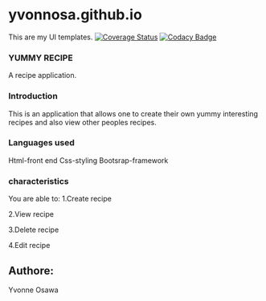 # yvonnosa.github.io
This are my UI templates.
[![Coverage Status](https://coveralls.io/repos/github/yvonnosa/yvonnosa.github.io/badge.svg?branch=master)](https://coveralls.io/github/yvonnosa/yvonnosa.github.io?branch=master)
[![Codacy Badge](https://api.codacy.com/project/badge/Grade/6b484026378f4c949de042d37efe0cb0)](https://www.codacy.com/app/yvonnosa/yvonnosa.github.io?utm_source=github.com&amp;utm_medium=referral&amp;utm_content=yvonnosa/yvonnosa.github.io&amp;utm_campaign=Badge_Grade)

### YUMMY RECIPE

A recipe application.

### Introduction

This is an application that allows one to create their own yummy interesting recipes and also view other peoples recipes.

### Languages used

Html-front end
Css-styling
Bootsrap-framework

### characteristics

You are able to:
1.Create recipe

2.View recipe

3.Delete recipe

4.Edit recipe

## Authore:

Yvonne Osawa
